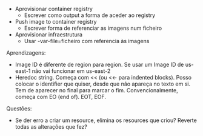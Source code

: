 - Aprovisionar container registry
    - Escrever como output a forma de aceder ao registry
- Push image to container registry
    - Escrever forma de referenciar as imagens num ficheiro
- Aprovisionar infraestrutura
    - Usar -var-file=ficheiro com referencia às imagens




Aprendizagens:
- Image ID é diferente de region para region. Se usar um Image ID de us-east-1 não vai funcionar em us-east-2
- Heredoc string. Começa com << (ou <<- para indented blocks). Posso colocar o identifier que quiser, desde que não apareça no texto em si. Tem de aparecer no final para marcar o fim. Convencionalmente, começa com EO (end of). EOT, EOF.


Questões:
- Se der erro a criar um resource, elimina os resources que criou? Reverte todas as alterações que fez?
